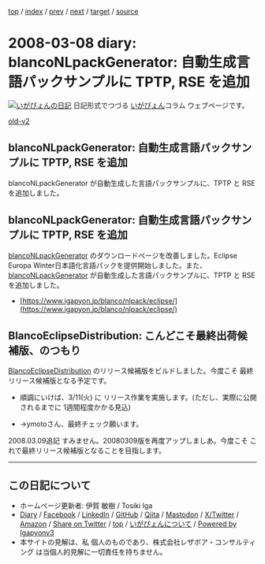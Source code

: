 [top](../index.html) 
 / [index](index.html) 
 / [prev](ig080302.html) 
 / [next](ig080313.html) 
 / [target](https://www.igapyon.jp/igapyon/diary/2008/ig080308.html) 
 / [source](https://github.com/igapyon/diary/blob/master/2008/ig080308.src.md) 

2008-03-08 diary: blancoNLpackGenerator: 自動生成言語パックサンプルに TPTP, RSE を追加
=====================================================================================================
[![いがぴょんの日記](https://www.igapyon.jp/igapyon/diary/images/iga202308_64.jpg "いがぴょん")](https://www.igapyon.jp/igapyon/diary/memo/memoigapyon.html) 日記形式でつづる [いがぴょん](https://www.igapyon.jp/igapyon/diary/memo/memoigapyon.html)コラム ウェブページです。

[old-v2](ig080308-orig.html)

## blancoNLpackGenerator: 自動生成言語パックサンプルに TPTP, RSE を追加

blancoNLpackGenerator が自動生成した言語パックサンプルに、TPTP と RSE を追加しました。


## blancoNLpackGenerator: 自動生成言語パックサンプルに TPTP, RSE を追加

[blancoNLpackGenerator](https://www.igapyon.jp/blanco/blanconlpackgenerator.html) のダウンロードページを改善しました。Eclipse Europa Winter日本語化言語パックを提供開始しました。また、[blancoNLpackGenerator](https://www.igapyon.jp/blanco/blanconlpackgenerator.html) が自動生成した言語パックサンプルに、TPTP と RSE を追加しました。

* [https://www.igapyon.jp/blanco/nlpack/eclipse/](https://www.igapyon.jp/blanco/nlpack/eclipse/)

## BlancoEclipseDistribution: こんどこそ最終出荷候補版、のつもり

[BlancoEclipseDistribution](https://www.igapyon.jp/blanco/blancoeclipsedistribution.html) のリリース候補版をビルドしました。今度こそ 最終リリース候補版となる予定です。

* 順調にいけば、3/11(火) に リリース作業を実施します。(ただし、実際に公開されるまでに 1週間程度かかる見込)
  
* →ymotoさん、最終チェック願います。

2008.03.09追記 すみません。20080309版を再度アップしましあ。今度こそ これで最終リリース候補版となることを目指します。


----------------------------------------------------------------------------------------------------

## この日記について

* ホームページ更新者: 伊賀 敏樹 / Tosiki Iga
* [Diary](https://www.igapyon.jp/igapyon/diary/) / [Facebook](https://www.facebook.com/igapyon) / [LinkedIn](https://www.linkedin.com/in/toshikiiga) / [GitHub](https://github.com/igapyon) / [Qiita](https://qiita.com/igapyon) / [Mastodon](https://social.vivaldi.net/@igapyon) / [X/Twitter](https://twitter.com/ToshikiIga) / [Amazon](https://www.amazon.co.jp/%E4%BC%8A%E8%B3%80-%E6%95%8F%E6%A8%B9/e/B004LTQWCQ) / 
[Share on Twitter](https://twitter.com/intent/tweet?hashtags=igapyon%2Cdiary%2C%E3%81%84%E3%81%8C%E3%81%B4%E3%82%87%E3%82%93&text=blancoNLpackGenerator%3A+%E8%87%AA%E5%8B%95%E7%94%9F%E6%88%90%E8%A8%80%E8%AA%9E%E3%83%91%E3%83%83%E3%82%AF%E3%82%B5%E3%83%B3%E3%83%97%E3%83%AB%E3%81%AB+TPTP%2C+RSE+%E3%82%92%E8%BF%BD%E5%8A%A0&url=https%3A%2F%2Fwww.igapyon.jp%2Figapyon%2Fdiary%2F2008%2Fig080308.html) / [top](../index.html) / [いがぴょんについて](https://www.igapyon.jp/igapyon/diary/memo/memoigapyon.html) / [Powered by Igapyonv3](https://github.com/igapyon/igapyonv3)
* 本サイトの見解は、私 個人のものであり、株式会社レザボア・コンサルティング は当個人的見解に一切責任を持ちません。 
